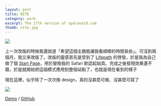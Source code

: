 ```yaml
---
layout: post
title: NITE
category: work
excerpt: The 17th version of sparanoid.com
thumb: nite.jpg
---
```


<p><img src="{{ site.file }}/nite.jpg"></p>

<div class=txt>
<p>上一次改版的時候我還說道「希望這個主題能讓我看順眼的時間長些」。可沒到兩個月，我又來改版了。改版的靈感首先是受到了 <a href="http://lifepath.me/">Lifepath</a> 的啓發，於是我為自己做了個 <a href="/start/">Start Page</a>，用於替換我的 Safari 默認起始頁。完成之後發現效果還不錯，於是就開始把這個模式應用到整個站點了，也就是現在看到的樣子</p>

<p>現在這裡，似乎除了一次次換 design，真的沒甚麼可做、沒甚麼可寫了</p>

<p><img src="{{ site.file }}/nite-screenshot.png"></p>

<p class=download><a href="/start/">Demo</a> / <a href="https://github.com/sparanoid/sparanoid-start">GitHub</a></p>
</div>